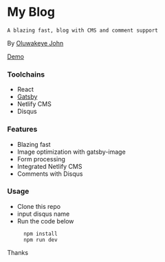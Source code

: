 # My Blog

`A blazing fast, blog with CMS and comment support`

By [Oluwakeye John](https://oluwakeyejohn.netlify.app)

[Demo](https://demo.com) 

### Toolchains
- React
- [Gatsby](https://gatsbyjs.prg)
- Netlify CMS
- Disqus

### Features
- Blazing fast
- Image optimization with gatsby-image
- Form processing
- Integrated Netlify CMS 
- Comments with Disqus

### Usage
- Clone this repo
- input disqus name
- Run the code below
    ```shell script
      npm install
      npm run dev
    ```

Thanks